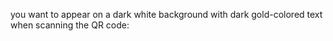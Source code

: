 you want to appear on a dark white background with dark gold-colored text when scanning the QR code:
